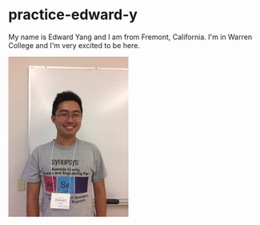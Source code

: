 # practice-edward-y
My name is Edward Yang and I am from Fremont, California. I'm in Warren College and I'm very excited to be here.

![me](edward-y.JPG)
